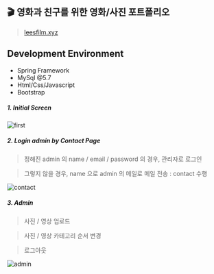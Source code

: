 :clapper: 영화과 친구를 위한 영화/사진 포트폴리오
----------

>[leesfilm.xyz](http://www.leesfilm.xyz/)

Development Environment
----------
* Spring Framework
* MySql @5.7
* Html/Css/Javascript 
* Bootstrap

 ##### 1. Initial Screen

![first](https://user-images.githubusercontent.com/52600701/89151613-58398300-d59c-11ea-8a4f-0ea2e3d20b06.PNG)

 ##### 2. Login admin by Contact Page

  > 정해진 admin 의 name / email / password 의 경우, 관리자로 로그인
  
  > 그렇지 않을 경우, name 으로 admin 의 메일로 메일 전송 : contact 수행
  
![contact](https://user-images.githubusercontent.com/52600701/89151618-596ab000-d59c-11ea-9b3e-03b54f6195d1.PNG)

 ##### 3. Admin 
 
 > 사진 / 영상 업로드 
 
 > 사진 / 영상 카테고리 순서 변경
 
 > 로그아웃 

![admin](https://user-images.githubusercontent.com/52600701/89151616-596ab000-d59c-11ea-8335-dda94618a371.PNG)
